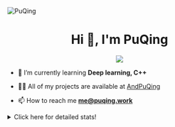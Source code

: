 ![PuQing](https://user-images.githubusercontent.com/27223114/171565019-9a56fae6-b08b-421f-99db-7e830da42371.png)

<h1 align="center">Hi 👋, I'm PuQing</h1>

<p align="center">
  <img src="https://github-widgetbox.vercel.app/api/profile?username=AndPuQing&data=followers,repositories,stars,commits"/>
</p>

- 🌱 I’m currently learning **Deep learning, C++**

- 👨‍💻 All of my projects are available at [AndPuQing](https://github.com/AndPuQing)

- 📫 How to reach me **me@puqing.work**

<details>
<summary>Click here for detailed stats!</summary>

<!--START_SECTION:waka-->
**I'm a Night 🦉** 

```text
🌞 Morning    42 commits     ██░░░░░░░░░░░░░░░░░░░░░░░   11.17% 
🌆 Daytime    127 commits    ████████░░░░░░░░░░░░░░░░░   33.78% 
🌃 Evening    111 commits    ███████░░░░░░░░░░░░░░░░░░   29.52% 
🌙 Night      96 commits     ██████░░░░░░░░░░░░░░░░░░░   25.53%

```


📊 **This Week I Spent My Time On** 

```text
💬 Programming Languages: 
Python                   6 hrs 9 mins        █████████████████░░░░░░░░   68.12% 
C++                      1 hr 39 mins        ████░░░░░░░░░░░░░░░░░░░░░   18.42% 
CSV                      24 mins             █░░░░░░░░░░░░░░░░░░░░░░░░   4.43% 
Other                    21 mins             █░░░░░░░░░░░░░░░░░░░░░░░░   3.96% 
Jupyter Notebook         15 mins             ░░░░░░░░░░░░░░░░░░░░░░░░░   2.9%

🔥 Editors: 
VS Code                  6 hrs 23 mins       █████████████████░░░░░░░░   70.77% 
PyCharm                  2 hrs 38 mins       ███████░░░░░░░░░░░░░░░░░░   29.23%

💻 Operating System: 
Windows                  6 hrs 25 mins       █████████████████░░░░░░░░   71.08% 
Mac                      2 hrs 33 mins       ███████░░░░░░░░░░░░░░░░░░   28.28% 
Linux                    3 mins              ░░░░░░░░░░░░░░░░░░░░░░░░░   0.64%

```


<!--END_SECTION:waka-->
</details>
